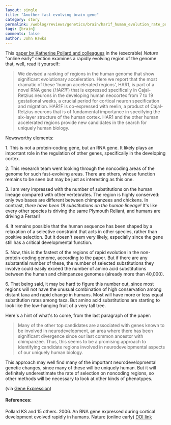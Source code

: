 ```yaml
---
layout: single 
title: "Another fast-evolving brain gene" 
category: story
permalink: /weblog/reviews/genetics/brain/har1f_human_evolution_rate_pollard_2006.html
tags: [brain] 
comments: false 
author: John Hawks 
---
```



<p>
This <a href="http://dx.doi.org/10.1038/nature05113">paper by Katherine Pollard and colleagues</a> in the (execrable) <i>Nature</i> "online early" section examines a rapidly evolving region of the genome that, well, read it yourself: 
</p>

<blockquote>We devised a ranking of regions in the human genome that show significant evolutionary acceleration. Here we report that the most dramatic of these 'human accelerated regions', HAR1, is part of a novel RNA gene (<i>HAR1F</i>) that is expressed specifically in Cajal-Retzius neurons in the developing human neocortex from 7 to 19 gestational weeks, a crucial period for cortical neuron specification and migration. HAR1F is co-expressed with reelin, a product of Cajal-Retzius neurons that is of fundamental importance in specifying the six-layer structure of the human cortex. HAR1 and the other human accelerated regions provide new candidates in the search for uniquely human biology.</blockquote>

<p>
Newsworthy elements: 
</p>

<p>
1. This is not a protein-coding gene, but an RNA gene. It likely plays an important role in the regulation of other genes, specifically in the developing cortex. 
</p>

<p>
2. This research team went looking through the noncoding areas of the genome for such fast-evolving areas. There are others, whose function remains to be seen but may be just as interesting as this one. 
</p>

<p>
3. I am very impressed with the number of substitutions on the human lineage compared with other vertebrates. The region is highly conserved: only two bases are different between chimpanzees and chickens. In contrast, <i>there have been 18 substitutions on the human lineage!</i> It's like every other species is driving the same Plymouth Reliant, and humans are driving a Ferrari!
</p>

<p>
4. It remains possible that the human sequence has been shaped by a relaxation of a selective constraint that acts in other species, rather than positive selection. But it doesn't seem very likely, especially since the gene still has a critical developmental function. 
</p>

<p>
5. Now, this is the fastest of the regions of rapid evolution in the non-protein-coding genome, according to the paper. But if there are any substantial number of these, the number of selected substitutions they involve could easily exceed the number of amino acid substitutions between the human and chimpanzee genomes (already more than 40,000). 
</p>

<p>
6. That being said, it may be hard to figure this number out, since most regions will not have the unusual combination of high conservation among distant taxa and rapid change in humans. Most will have more or less equal substitution rates among taxa. But amino acid substitutions are starting to look like the low-hanging fruit of a very tall tree. 
</p>

<p>
Here's a hint of what's to come, from the last paragraph of the paper: 
</p>

<blockquote>Many of the other top candidates are associated with genes known to be involved in neurodevelopment, an area where there has been significant divergence since our last common ancestor with chimpanzee. Thus, this seems to be a promising approach to identifying candidate regions involved in neurodevelopmental aspects of our uniquely human biology.</blockquote>

<p>
This approach may well find many of the important neurodevelopmental genetic changes, since many of these will be uniquely human. But it will definitely underestimate the rate of selection on noncoding regions, so other methods will be necessary to look at other kinds of phenotypes. 
</p>

<p>
(via <a href="http://www.gnxp.com/blog/2006/08/fastest-evolving-human-gene.php">Gene Expression</a>)
</p>

<h4>References:</h4>

<p class="cite">Pollard KS and 15 others. 2006. An RNA gene expressed during cortical development evolved rapidly in humans. Nature (online early) <a href="http://dx.doi.org/10.1038/nature05113">DOI link</a></p>

